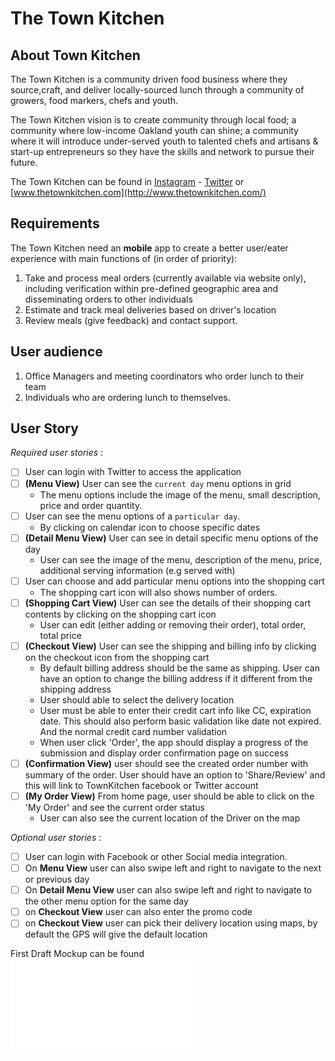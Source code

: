 # The Town Kitchen #

## About Town Kitchen ##
The Town Kitchen is a community driven food business where they source,craft, 
and deliver locally-sourced lunch through a community of growers, food markers,
chefs and youth. 

The Town Kitchen vision is to create community through local food; a community
where low-income Oakland youth can shine; a community where it will introduce
under-served youth to talented chefs and artisans & start-up entrepreneurs so 
they have the skills and network to pursue their future. 

The Town Kitchen can be found in [Instagram](http://instagram.com/thetownkitchen) - [Twitter](https://twitter.com/TheTownKitchen)
or [www.thetownkitchen.com](http://www.thetownkitchen.com/)

## Requirements ##
The Town Kitchen need an __mobile__ app to create a better user/eater experience
with main functions of (in order of priority):

1. Take and process meal orders (currently available via website only), including
verification within pre-defined geographic area and disseminating orders to other
individuals
2. Estimate and track meal deliveries based on driver's location
3. Review meals (give feedback) and contact support.

## User audience ##
1. Office Managers and meeting coordinators who order lunch to their team
2. Individuals who are ordering lunch to themselves.

## User Story ##

_Required user stories_ : 

- [ ] User can login with Twitter to access the application
- [ ] __(Menu View)__ User can see the `current day` menu options in grid 
    - The menu options include the image of the menu, small description, 
        price and order quantity.
- [ ] User can see the menu options of a `particular day`.
    - By clicking on calendar icon to choose specific dates 
- [ ] __(Detail Menu View)__ User can see in detail specific menu options of the day
    - User can see the image of the menu, description of the menu, price, 
        additional serving information (e.g served with)
- [ ] User can choose and add particular menu options into the shopping cart
    - The shopping cart icon will also shows number of orders. 
- [ ] __(Shopping Cart View)__ User can see the details of their shopping cart contents by clicking on the
        shopping cart icon
    - User can edit (either adding or removing their order), total order, 
        total price
- [ ] __(Checkout View)__ User can see the shipping and billing info by clicking on the checkout icon from the shopping cart
    - By default billing address should be the same as shipping. User can have an option to change the billing address if it different from the shipping address
    - User should able to select the delivery location
    - User must be able to enter their credit cart info like CC, expiration date. This should also perform basic validation like date not expired. And the normal credit card number validation
    - When user click 'Order', the app should display a progress of the submission and display order confirmation page on success
- [ ] __(Confirmation View)__ user should see the created order number with summary of the order. User should have an option to 'Share/Review' and this will link to TownKitchen facebook or Twitter account
- [ ] __(My Order View)__ From home page, user should be able to click on the 'My Order' and see the current order status 
    - User can also see the current location of the Driver on the map


_Optional user stories_ : 

- [ ] User can login with Facebook or other Social media integration.
- [ ] On __Menu View__ user can also swipe left and right to navigate to the next
        or previous day
- [ ] On __Detail Menu View__ user can also swipe left and right to navigate to
        the other menu option for the same day
- [ ] on __Checkout View__ user can also enter the promo code
- [ ] on __Checkout View__ user can pick their delivery location using maps, by default the GPS will give the
        default location

First Draft Mockup can be found ![Mockup](docs/TownKitchenApp.pdf)